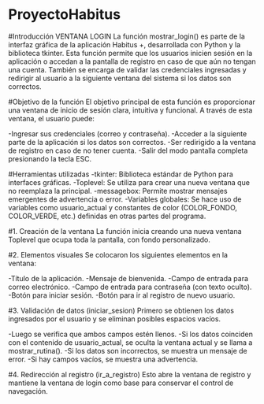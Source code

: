 # ProyectoHabitus

#Introducción VENTANA LOGIN
La función mostrar_login() es parte de la interfaz gráfica de la aplicación Habitus +, desarrollada con Python y la biblioteca tkinter. Esta función permite que los usuarios inicien sesión en la aplicación o accedan a la pantalla de registro en caso de que aún no tengan una cuenta. También se encarga de validar las credenciales ingresadas y redirigir al usuario a la siguiente ventana del sistema si los datos son correctos.

#Objetivo de la función
El objetivo principal de esta función es proporcionar una ventana de inicio de sesión clara, intuitiva y funcional. A través de esta ventana, el usuario puede:

-Ingresar sus credenciales (correo y contraseña).
-Acceder a la siguiente parte de la aplicación si los datos son correctos.
-Ser redirigido a la ventana de registro en caso de no tener cuenta.
-Salir del modo pantalla completa presionando la tecla ESC.

#Herramientas utilizadas
-tkinter: Biblioteca estándar de Python para interfaces gráficas.
-Toplevel: Se utiliza para crear una nueva ventana que no reemplaza la principal.
-messagebox: Permite mostrar mensajes emergentes de advertencia o error.
-Variables globales: Se hace uso de variables como usuario_actual y constantes de color (COLOR_FONDO, COLOR_VERDE, etc.) definidas en otras partes del programa.

#1. Creación de la ventana
La función inicia creando una nueva ventana Toplevel que ocupa toda la pantalla, con fondo personalizado.

#2. Elementos visuales
Se colocaron los siguientes elementos en la ventana:

-Título de la aplicación.
-Mensaje de bienvenida.
-Campo de entrada para correo electrónico.
-Campo de entrada para contraseña (con texto oculto).
-Botón para iniciar sesión.
-Botón para ir al registro de nuevo usuario.

#3. Validación de datos (iniciar_sesion)
Primero se obtienen los datos ingresados por el usuario y se eliminan posibles espacios vacíos.

-Luego se verifica que ambos campos estén llenos.
-Si los datos coinciden con el contenido de usuario_actual, se oculta la ventana actual y se llama a mostrar_rutina().
-Si los datos son incorrectos, se muestra un mensaje de error.
-Si hay campos vacíos, se muestra una advertencia.

#4. Redirección al registro (ir_a_registro)
Esto abre la ventana de registro y mantiene la ventana de login como base para conservar el control de navegación.



